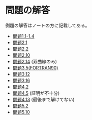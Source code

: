# 問題の解答

例題の解答はノートの方に記載してある。

- [問題1.1-1.4](./q1-1_1-4.pdf)
- [問題2.1](./q2-1.pdf)
- [問題2.2](./q2-2.pdf)
- [問題2.10](./q2-10.pdf)
- [問題2.14](./q2-14.pdf) (双曲線のみ)
- [問題3.5(FORTRAN90)](./q3-5.f90)
- [問題3.12](./q3-12.pdf)
- [問題3.16](./q3-16.pdf)
- [問題4.2](./q4-2.pdf)
- [問題4.5](./q4-5.pdf) (証明が不十分)
- [問題4.13](./q4-13.pdf) (最後まで解けてない)
- [問題5.2](./q5-2.pdf)
- [問題5.10](./q5-10/)
